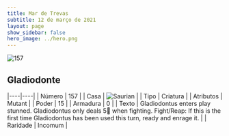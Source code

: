 ```yaml
---
title: Mar de Trevas
subtitle: 12 de março de 2021
layout: page
show_sidebar: false
hero_image: ../hero.png
---
```


![157](https://cdn.keyforgegame.com/media/card_front/pt/496_157_MHPJPV8W43Q5_pt.png)

## Gladiodonte

|----|----|
| Número | 157 |
| Casa | ![Saurian](https://archonarcana.com/images/thumb/9/9e/Saurian_P.png/22px-Saurian_P.png "Sauro") |
| Tipo | Criatura |
| Atributos | Mutant |
| Poder | 15 |
| Armadura | 0 |
| Texto | Gladiodontus enters play stunned.  Gladiodontus only deals 5 when fighting.  Fight/Reap: If this is the first time Gladiodontus has been used this turn, ready and enrage it. |
| Raridade | Incomum |
